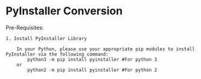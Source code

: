 # PyInstaller Conversion
  Pre-Requisites:

	1. Install PyInstaller Library
		
		In your Python, please use your appropriate pip modules to install PyInstaller via the following command:
			python3 -m pip install pyinstaller #For python 3
		or
			python2 -m pip install pyinstaller #For python 2